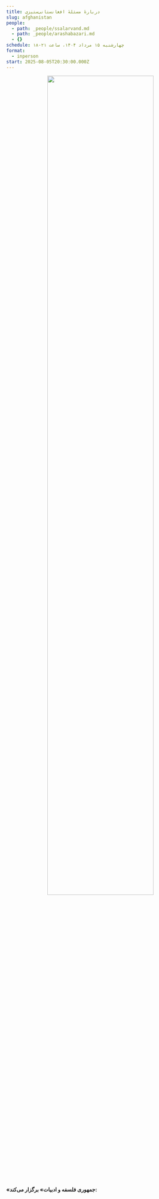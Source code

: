 ```yaml
---
title: دربارهٔ مسئلهٔ افغانستانی‌ستیزی
slug: afghanistan
people:
  - path: _people/ssalarvand.md
  - path: _people/arashabazari.md
  - {}
schedule: چهارشنبه ۱۵ مرداد ۱۴۰۴، ساعت ۲۱-۱۸
format:
  - inperson
start: 2025-08-05T20:30:00.000Z
---
```




<center>
<img 
       src="https://assets.tina.io/b6b0cb5c-4b1b-43f4-9bea-8d6867c09320/academy/sessions/2-general.jpg" 
       alt =" "
       style="width: 75%; height:75%;" />
</center>
<br><br>

**«جمهوری فلسفه و ادبیات» برگزار می‌کند:**

